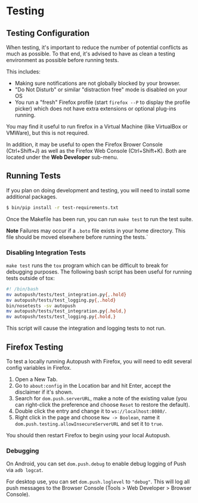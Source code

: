# Testing

## Testing Configuration

When testing, it's important to reduce the number of potential conflicts
as much as possible. To that end, it's advised to have as clean a
testing environment as possible before running tests.

This includes:

* Making sure notifications are not globally blocked by your browser.
* "Do Not Disturb" or similar "distraction free" mode is disabled on
    your OS
* You run a "fresh" Firefox profile (start `firefox --P` to display the profile picker)
    which does not have extra extensions or optional plug-ins running.

You may find it useful to run firefox in a Virtual Machine (like
VirtualBox or VMWare), but this is not required.

In addition, it may be useful to open the Firefox Brower Console
(Ctrl+Shift+J) as well as the Firefox Web Console (Ctrl+Shift+K). Both
are located under the **Web Developer** sub-menu.

## Running Tests

If you plan on doing development and testing, you will need to install
some additional packages.

``` bash
$ bin/pip install -r test-requirements.txt
```

Once the Makefile has been run, you can run `make test` to run the test
suite.

<b>Note</b> Failures may occur if a `.boto` file exists in your home directory. This
file should be moved elsewhere before running the tests.`

### Disabling Integration Tests

`make test` runs the `tox` program which can be difficult to break for
debugging purposes. The following bash script has been useful for
running tests outside of tox:

``` bash
#! /bin/bash
mv autopush/tests/test_integration.py{,.hold}
mv autopush/tests/test_logging.py{,.hold}
bin/nosetests -sv autopush
mv autopush/tests/test_integration.py{.hold,}
mv autopush/tests/test_logging.py{.hold,}
```

This script will cause the integration and logging tests to not run.

## Firefox Testing

To test a locally running Autopush with Firefox, you will need to edit
several config variables in Firefox.

1. Open a New Tab.
2. Go to `about:config` in the Location bar and hit Enter, accept the
    disclaimer if it's shown.
3. Search for `dom.push.serverURL`, make a note of the existing value
    (you can right-click the preference and choose `Reset` to restore
    the default).
4. Double click the entry and change it to `ws://localhost:8080/`.
5. Right click in the page and choose `New -> Boolean`, name it
    `dom.push.testing.allowInsecureServerURL` and set it to `true`.

You should then restart Firefox to begin using your local Autopush.

### Debugging

On Android, you can set `dom.push.debug` to enable debug logging of Push
via `adb logcat`.

For desktop use, you can set `dom.push.loglevel` to `"debug"`. This will
log all push messages to the Browser Console (Tools \> Web Developer \>
Browser Console).
